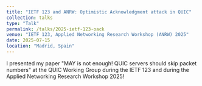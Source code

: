 ```yaml
---
title: "IETF 123 and ANRW: Optimistic Acknowledgment attack in QUIC"
collection: talks
type: "Talk"
permalink: /talks/2025-ietf-123-oack
venue: "IETF 123, Applied Networking Research Workshop (ANRW) 2025"
date: 2025-07-15
location: "Madrid, Spain"
---
```


I presented my paper "MAY is not enough! QUIC servers should skip packet numbers" at the QUIC Working Group during the IETF 123 and during the Applied Networking Research Workshop 2025!
